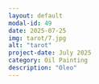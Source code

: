 ```yaml
---
layout: default
modal-id: 49
date: 2025-07-25
img: tarot/7.jpg
alt: "tarot"
project-date: July 2025
category: Oil Painting
description: "Oleo"
---
```

